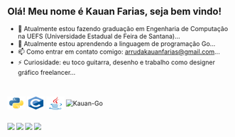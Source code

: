 ## Olá! Meu nome é Kauan Farias, seja bem vindo!

- 🔭 Atualmente estou fazendo graduação em Engenharia de Computação na UEFS (Universidade Estadual de Feira de Santana)...
- 🌱 Atualmente estou aprendendo a linguagem de programação Go...
- 📫 Como entrar em contato comigo: arrudakauanfarias@gmail.com...
- ⚡ Curiosidade: eu toco guitarra, desenho e trabalho como designer gráfico freelancer...

##

<div style="display: inline_block"><br>
  <img align="center" alt="Kauan-Python" height="30" width="40" src="https://raw.githubusercontent.com/devicons/devicon/master/icons/python/python-original.svg">
  <img align="center" alt="Kauan-C" height="30" width="40" src="https://github.com/devicons/devicon/blob/master/icons/c/c-original.svg">
  <img align="center" alt="Kauan-Java" height="30" width="40" src="https://github.com/devicons/devicon/blob/master/icons/java/java-original.svg">
  <img align="center" alt="Kauan-Go" height="30" width="40" src="[https://github.com/devicons/devicon/blob/master/icons/java/java-original.svg](https://github.com/devicons/devicon/blob/master/icons/go/go-original-wordmark.svg)">
</div>

##

<div> 

  <a href="https://www.behance.net/kauanfarias1?tracking_source=search_users|Kauan%20Farias" target="_blank"><img src="https://img.shields.io/badge/-Behance-blue?style=for-the-badge&logo=behance&logoColor=white" target="_blank"></a> 
  <a href="https://instagram.com/kauanfarias.png" target="_blank"><img src="https://img.shields.io/badge/-Instagram-%23E4405F?style=for-the-badge&logo=instagram&logoColor=white" target="_blank"></a>
  <a href = "arrudakauanfarias@gmail.com"><img src="https://img.shields.io/badge/-Gmail-%23333?style=for-the-badge&logo=gmail&logoColor=white" target="_blank"></a>
  <a href="https://www.linkedin.com/in/kauan-farias-b67b7916a/" target="_blank"><img src="https://img.shields.io/badge/-LinkedIn-%230077B5?style=for-the-badge&logo=linkedin&logoColor=white" target="_blank"></a>
  
</div>


